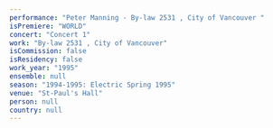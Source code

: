 ```yaml
---
performance: "Peter Manning - By-law 2531 , City of Vancouver "
isPremiere: "WORLD"
concert: "Concert 1"
work: "By-law 2531 , City of Vancouver"
isCommission: false
isResidency: false
work_year: "1995"
ensemble: null
season: "1994-1995: Electric Spring 1995"
venue: "St-Paul's Hall"
person: null
country: null
---
```


